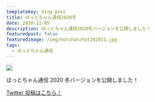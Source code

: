 ```yaml
---
templateKey: blog-post
title: ほっとちゃん通信2020冬
date: 2020-11-05
description: ほっとちゃん通信2020冬バージョンを公開しました！
featuredpost: false
featuredimage: /img/hotchan/hot202011.jpg
tags:
  - ほっとちゃん通信
---
```


![](/img/hotchan/hot202011.jpg)

ほっとちゃん通信 2020 冬バージョンを公開しました！

[Twitter 投稿はこちら！](https://twitter.com/hotmeidaimae/status/1324283004479434752)
